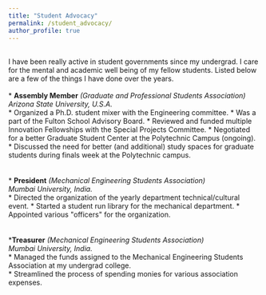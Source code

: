 ```yaml
---
title: "Student Advocacy"
permalink: /student_advocacy/
author_profile: true
---
```

<br>
I have been really active in student governments since my undergrad. I care for the mental and academic well being of my fellow students. Listed below are a few of the things I have done over the years.
<br>
<br>
* <b>Assembly Member</b> <i>(Graduate and Professional Students Association)</i> <br> 
 <i>Arizona State University, U.S.A.</i><br>
		*	Organized a Ph.D. student mixer with the Engineering committee.
		*	Was a part of the Fulton School Advisory Board.
		*	Reviewed and funded multiple Innovation Fellowships with the Special Projects Committee.
		*	Negotiated for a better Graduate Student Center at the Polytechnic Campus (ongoing).
		*	Discussed the need for better (and additional) study spaces for graduate students during finals week at the Polytechnic campus.<br>
<br>
<br>
*	<b>President</b> <i>(Mechanical Engineering Students Association)</i> <br> 
	<i>Mumbai University, India.</i><br>
		*	Directed the organization of the yearly department technical/cultural event.
		*	Started a student run library for the mechanical department.
		*	Appointed various "officers" for the organization.<br>
<br>
<br>
*<b>Treasurer</b> <i>(Mechanical Engineering Students Association)</i> <br> 
 <i>Mumbai University, India.</i><br>
		* Managed the funds assigned to the Mechanical Engineering Students Association at my undergrad college.<br>
		* Streamlined the process of spending monies for various association expenses.<br>